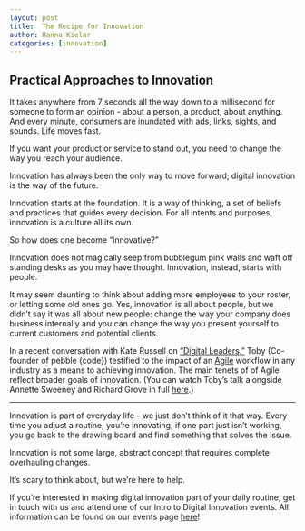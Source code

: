 ```yaml
---
layout: post
title:  The Recipe for Innovation
author: Hanna Kielar
categories: [innovation]
---
```

## Practical Approaches to Innovation

It takes anywhere from 7 seconds all the way down to a millisecond for someone to form an opinion - about a person, a product, about anything. And every minute, consumers are inundated with ads, links, sights, and sounds. Life moves fast. 

If you want your product or service to stand out, you need to change the way you reach your audience. 

Innovation has always been the only way to move forward; digital innovation is the way of the future. 

Innovation starts at the foundation. It is a way of thinking, a set of beliefs and practices that guides every decision. For all intents and purposes, innovation is a culture all its own. 

So how does one become “innovative?” 


Innovation does not magically seep from bubblegum pink walls and waft off standing desks as you may have thought. Innovation, instead, starts with people. 

It may seem daunting to think about adding more employees to your roster, or letting some old ones go. Yes, innovation is all about people, but we didn’t say it was all about new people: change the way your company does business internally and you can change the way you present yourself to current customers and potential clients. 

In a recent conversation with Kate Russell on [“Digital Leaders,”][1] Toby (Co-founder of pebble {code}) testified to the impact of an [Agile][2] workflow in any industry as a means to achieving innovation. The main tenets of of Agile reflect broader goals of innovation.  (You can watch Toby’s talk alongside Annette Sweeney and Richard Grove in full [here][3].)

---

Innovation is part of everyday life - we just don’t think of it that way. Every time you adjust a routine, you’re innovating; if one part just isn’t working, you go back to the drawing board and find something that solves the issue.

Innovation is not some large, abstract concept that requires complete overhauling changes. 

It’s scary to think about, but we’re here to help. 


If you’re interested in making digital innovation part of your daily routine, get in touch with us and attend one of our Intro to Digital Innovation events. All information can be found on our events page [here][4]!

[1]: https://www.youtube.com/channel/UCK1pUziPGg9J8R1S0FhBgiQ
[2]: http://pebblecode.com/why-it-works/
[3]: https://www.youtube.com/watch?v=kKnpLIBebcg&list=PL-dJIEIRPT5cyo4P2abSPMQtdrD35jsaR
[4]: http://pebblecode.com/events/